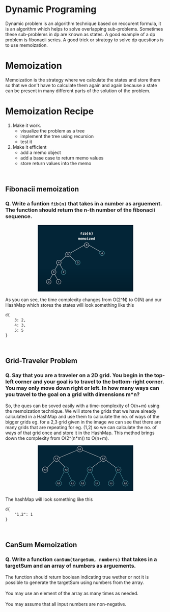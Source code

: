 # Dynamic Programing
Dynamic problem is an algorithm technique based on reccurent formula, it is an algorithm which helps to solve overlapping sub-problems. Sometimes these sub-problems in dp are known as states. A good example of a dp problem is fibonacii series. A good trick or strategy to solve dp questions is to use memoization.
<br>

# Memoization
Memoization is the strategy where we calculate the states and store them so that we don't have to calculate them again and again because a state can be present in many different parts of the solution of the problem.
<br>

# Memoization Recipe
1. Make it work.
    * visualize the problem as a tree
    * implement the tree using recursion
    * test it
2. Make it efficient
    * add a memo object 
    * add a base case to return memo values
    * store return values into the memo
<br/>

## Fibonacii memoization
### Q. Write a funtion ```fib(n)``` that takes in a number as arguement. The function should return the n-th number of the fibonacii sequence.
<p align="center">
<img src="./imgs/fib6.png" alt="Image" width="300">
</p>

As you can see, the time complexity changes from O(2^N) to O(N)
and our HashMap which stores the states will look something like this
``` 
d{
    3: 2,
    4: 3,
    5: 5
}
```
<br/>

## Grid-Traveler Problem <br/>
### Q. Say that you are a traveler on a 2D grid. You begin in the top-left corner and your goal is to travel to the bottom-right corner. You may only move down right or left. In how many ways can you travel to the goal on a grid with dimensions m*n? <br/>
So, the ques can be soved easily with a time-complexity of O(n+m) using the memoization technique. We will store the grids that we have already calculated in a HashMap and use them to calculate the no. of ways of the bigger grids eg. for a  2,3 grid given in the image we can see that there are many grids that are repeating for eg. (1,2) so we can calculate the no. of ways of that grid once and store it in the HashMap. This method brings down the complexity from O(2^(n*m)) to O(n+m).
<p align="center">
<img src="./imgs/gt.png" alt="Image" width="300">
</p>

The hashMap will look something like this
```
d{
    "1,2": 1
}
```
<br/>

## CanSum Memoization
### Q. Write a function ```canSum(targeSum, numbers)``` that takes in a targetSum and an array of numbers as arguements.
The function should return boolean indicating true wether or not it is possible to generate the targetSum using numbers from the array. <br/><br/>
You may use an element of the array as many times as needed. <br/><br/>You may assume that all input numbers are non-negative.
